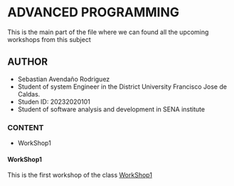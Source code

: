 # ADVANCED PROGRAMMING 

This is the main part of the file where we can found all the upcoming workshops from this subject

## AUTHOR

- Sebastian Avendaño Rodriguez<br>
- Student of system Engineer in the District University Francisco Jose de Caldas.<br>
- Studen ID: 20232020101<br>
- Student of software analysis and development in SENA institute

### CONTENT
- WorkShop1

#### WorkShop1
This is the first workshop of the class
[WorkShop1]()


